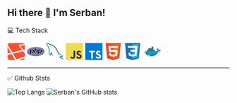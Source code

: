 ## Hi there 👋 I'm Serban!

💻 Tech Stack

<img src="https://github.com/devicons/devicon/blob/master/icons/laravel/laravel-plain.svg" alt="laravel logo" width="40" height="40" /> <img src="https://github.com/devicons/devicon/blob/master/icons/php/php-original.svg" alt="php logo" width="40" height="40" /> <img src="https://github.com/devicons/devicon/blob/master/icons/mysql/mysql-original.svg" alt="mysqql logo" width="40" height="40" /> <img src="https://github.com/devicons/devicon/blob/master/icons/javascript/javascript-original.svg" alt="javascript logo" width="40" height="40" /> <img src="https://github.com/devicons/devicon/blob/master/icons/typescript/typescript-original.svg" alt="typescript logo" width="40" height="40" /> <img src="https://github.com/devicons/devicon/blob/master/icons/html5/html5-original.svg" alt="html logo" width="40" height="40" /> <img src="https://github.com/devicons/devicon/blob/master/icons/css3/css3-original.svg" alt="css logo" width="40" height="40" /> <img src="https://github.com/devicons/devicon/blob/master/icons/docker/docker-original.svg" alt="Docker logo" width="40" height="40" />

---
✅ Github Stats

![Top Langs](https://github-readme-stats.vercel.app/api/top-langs/?username=SerbanNasui&theme=radical)
![Serban's GitHub stats](https://github-readme-stats.vercel.app/api?username=SerbanNasui&show_icons=true&theme=radical)

<!--
**SerbanNasui/SerbanNasui** is a ✨ _special_ ✨ repository because its `README.md` (this file) appears on your GitHub profile.

Here are some ideas to get you started:

- 🔭 I’m currently working on ...
- 🌱 I’m currently learning ...
- 👯 I’m looking to collaborate on ...
- 🤔 I’m looking for help with ...
- 💬 Ask me about ...
- 📫 How to reach me: ...
- 😄 Pronouns: ...
- ⚡ Fun fact: ...
-->
